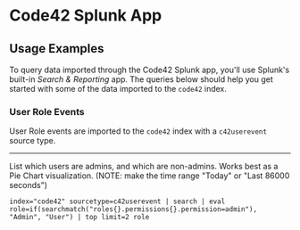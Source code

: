 # Code42 Splunk App
## Usage Examples

To query data imported through the Code42 Splunk app, you'll use Splunk's
built-in *Search & Reporting* app. The queries below should help you get started
with some of the data imported to the `code42` index.

### User Role Events

User Role events are imported to the `code42` index with a `c42userevent`
source type.

---

List which users are admins, and which are non-admins. Works best as a
Pie Chart visualization. (NOTE: make the time range "Today" or "Last
86000 seconds")

```
index="code42" sourcetype=c42userevent | search | eval role=if(searchmatch("roles{}.permissions{}.permission=admin"), "Admin", "User") | top limit=2 role
```
